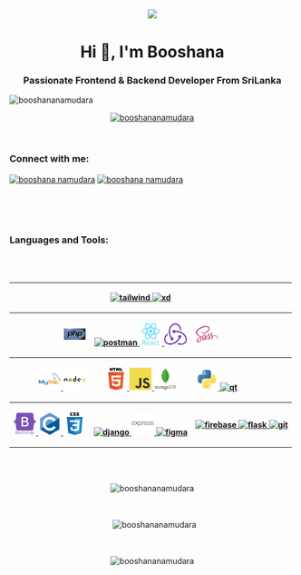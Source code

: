 <div id="header" align="center">
  <img src="https://media.giphy.com/media/M9gbBd9nbDrOTu1Mqx/giphy.gif" width="100"/>
</div>
<h1 align="center">Hi 👋, I'm Booshana</h1>
<h3 align="center">Passionate Frontend & Backend Developer From SriLanka</h3>

<p align="left"> <img src="https://komarev.com/ghpvc/?username=booshananamudara&label=Profile%20views&color=0e75b6&style=flat" alt="booshananamudara" /> </p>

<p align="center"> <a href="https://github.com/ryo-ma/github-profile-trophy"><img src="https://github-profile-trophy.vercel.app/?username=booshananamudara" alt="booshananamudara" /></a> </p>

<p align="left"> <a href="https://twitter.com/" target="blank"><img src="https://img.shields.io/twitter/follow/?logo=twitter&style=for-the-badge" alt="" /></a> </p>

<h3 align="left">Connect with me:</h3>
<p align="left">
<a href="https://linkedin.com/in/booshana namudara" target="blank"><img align="center" src="https://raw.githubusercontent.com/rahuldkjain/github-profile-readme-generator/master/src/images/icons/Social/linked-in-alt.svg" alt="booshana namudara" height="30" width="40" /></a>
<a href="https://www.hackerrank.com/booshana namudara" target="blank"><img align="center" src="https://raw.githubusercontent.com/rahuldkjain/github-profile-readme-generator/master/src/images/icons/Social/hackerrank.svg" alt="booshana namudara" height="30" width="40" /></a>
</p>

<br><br><br>
<h3 align="left">Languages and Tools:</h3>
<br><br>
<table  align="center">
 <tr>
    <th>
    </th>
    <th>
      <p align="center">
          <a href="https://tailwindcss.com/" target="_blank" rel="noreferrer">
            <img src="https://www.vectorlogo.zone/logos/tailwindcss/tailwindcss-icon.svg" alt="tailwind" width="40" height="40" />
          </a>
          <a href="https://www.adobe.com/products/xd.html" target="_blank" rel="noreferrer">
            <img src="https://cdn.worldvectorlogo.com/logos/adobe-xd.svg" alt="xd" width="40" height="40" />
          </a>
      </p>
    </th>
  </tr>
   <tr>
    <th>
        <p align="right">
           <a href="https://www.php.net" target="_blank" rel="noreferrer">
              <img src="https://raw.githubusercontent.com/devicons/devicon/master/icons/php/php-original.svg" alt="php" width="40" height="40" />
           </a>
        </p>
    </th>
    <th>
      <p align="center">
         <a href="https://postman.com" target="_blank" rel="noreferrer">
            <img src="https://www.vectorlogo.zone/logos/getpostman/getpostman-icon.svg" alt="postman" width="40" height="40" />
         </a>
          <a href="https://reactjs.org/" target="_blank" rel="noreferrer">
            <img src="https://raw.githubusercontent.com/devicons/devicon/master/icons/react/react-original-wordmark.svg" alt="react" width="40" height="40" />
          </a>
          <a href="https://redux.js.org" target="_blank" rel="noreferrer">
            <img src="https://raw.githubusercontent.com/devicons/devicon/master/icons/redux/redux-original.svg" alt="redux" width="40" height="40" />
          </a>
      </p>
    </th>
    <th>
      <p align="left">
          <a href="https://sass-lang.com" target="_blank" rel="noreferrer">
            <img src="https://raw.githubusercontent.com/devicons/devicon/master/icons/sass/sass-original.svg" alt="sass" width="40" height="40" />
          </a>
      </p>
    </th>
  </tr>
  <tr>
    <th>
      <p align="right">
           <a href="https://www.mysql.com/" target="_blank" rel="noreferrer">
          <img src="https://raw.githubusercontent.com/devicons/devicon/master/icons/mysql/mysql-original-wordmark.svg" alt="mysql" width="40" height="40" />
        </a>
        <a href="https://nodejs.org" target="_blank" rel="noreferrer">
          <img src="https://raw.githubusercontent.com/devicons/devicon/master/icons/nodejs/nodejs-original-wordmark.svg" alt="nodejs" width="40" height="40" />
        </a>
      </p>
    </th>
    <th>
       <p align="center">
          <a href="https://www.w3.org/html/" target="_blank" rel="noreferrer">
          <img src="https://raw.githubusercontent.com/devicons/devicon/master/icons/html5/html5-original-wordmark.svg" alt="html5" width="40" height="40" />
        </a>
        <a href="https://developer.mozilla.org/en-US/docs/Web/JavaScript" target="_blank" rel="noreferrer">
          <img src="https://raw.githubusercontent.com/devicons/devicon/master/icons/javascript/javascript-original.svg" alt="javascript" width="40" height="40" />
        </a>
        <a href="https://www.mongodb.com/" target="_blank" rel="noreferrer">
          <img src="https://raw.githubusercontent.com/devicons/devicon/master/icons/mongodb/mongodb-original-wordmark.svg" alt="mongodb" width="40" height="40" />
        </a>
        </p>
    </th>
    <th>
      <p align="left">
       <a href="https://www.python.org" target="_blank" rel="noreferrer">
        <img src="https://raw.githubusercontent.com/devicons/devicon/master/icons/python/python-original.svg" alt="python" width="40" height="40" />
      </a>
      <a href="https://www.qt.io/" target="_blank" rel="noreferrer">
        <img src="https://upload.wikimedia.org/wikipedia/commons/0/0b/Qt_logo_2016.svg" alt="qt" width="40" height="40" />
      </a>
      </p>
    </th>
  </tr>
  <tr>
    <th>
      <p align="center">
          <a href="https://getbootstrap.com" target="_blank" rel="noreferrer">
            <img src="https://raw.githubusercontent.com/devicons/devicon/master/icons/bootstrap/bootstrap-plain-wordmark.svg" alt="bootstrap" width="40" height="40" />
          </a>
          <a href="https://www.cprogramming.com/" target="_blank" rel="noreferrer">
            <img src="https://raw.githubusercontent.com/devicons/devicon/master/icons/c/c-original.svg" alt="c" width="40" height="40" />
          </a>
          <a href="https://www.w3schools.com/css/" target="_blank" rel="noreferrer">
            <img src="https://raw.githubusercontent.com/devicons/devicon/master/icons/css3/css3-original-wordmark.svg" alt="css3" width="40" height="40" />
          </a>
       </p>
    </th>
    <th>
      <p align="center">
        <a href="https://www.djangoproject.com/" target="_blank" rel="noreferrer">
          <img src="https://cdn.worldvectorlogo.com/logos/django.svg" alt="django" width="40" height="40" />
        </a>
        <a href="https://expressjs.com" target="_blank" rel="noreferrer">
          <img src="https://raw.githubusercontent.com/devicons/devicon/master/icons/express/express-original-wordmark.svg" alt="express" width="40" height="40" />
        </a>
        <a href="https://www.figma.com/" target="_blank" rel="noreferrer">
          <img src="https://www.vectorlogo.zone/logos/figma/figma-icon.svg" alt="figma" width="40" height="40" />
        </a>
       </p>
    </th>
    <th>
      <p align="center">
        <a href="https://firebase.google.com/" target="_blank" rel="noreferrer">
          <img src="https://www.vectorlogo.zone/logos/firebase/firebase-icon.svg" alt="firebase" width="40" height="40" />
        </a>
        <a href="https://flask.palletsprojects.com/" target="_blank" rel="noreferrer">
          <img src="https://www.vectorlogo.zone/logos/pocoo_flask/pocoo_flask-icon.svg" alt="flask" width="40" height="40" />
        </a>
        <a href="https://git-scm.com/" target="_blank" rel="noreferrer">
          <img src="https://www.vectorlogo.zone/logos/git-scm/git-scm-icon.svg" alt="git" width="40" height="40" />
        </a>
      </p>
    </th>
  </tr>

</table>


 
  
           

  

 

<br><br>
<div align="center">
  <p>
  <img align="center" src="https://github-readme-stats.vercel.app/api/top-langs?username=booshananamudara&show_icons=true&locale=en&layout=compact" alt="booshananamudara" />
  </p>
</div>

<br>

<div align="center">
  <p>&nbsp; <img align="center" src="https://github-readme-stats.vercel.app/api?username=booshananamudara&show_icons=true&locale=en" alt="booshananamudara" />
</p>
</div>
<br>

<div align="center">
  <p>
  <img align="center" src="https://github-readme-streak-stats.herokuapp.com?user=booshananamudara" alt="booshananamudara" />
</p>

</div>

